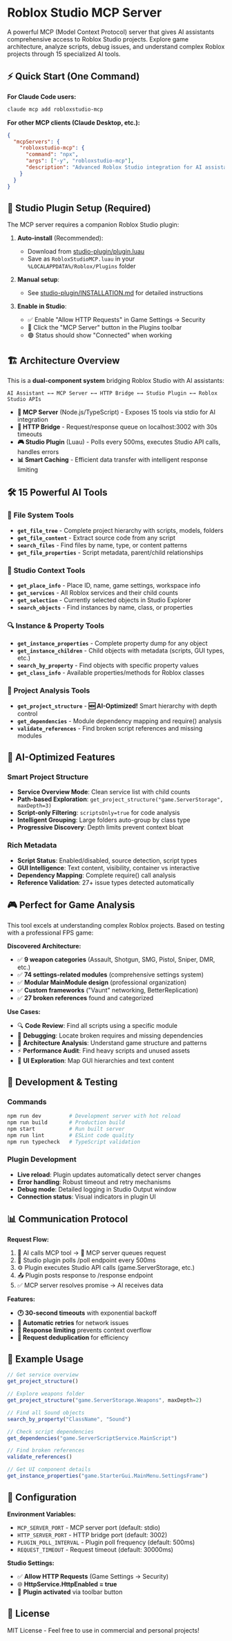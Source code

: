 # Roblox Studio MCP Server

A powerful MCP (Model Context Protocol) server that gives AI assistants comprehensive access to Roblox Studio projects. Explore game architecture, analyze scripts, debug issues, and understand complex Roblox projects through 15 specialized AI tools.

## ⚡ Quick Start (One Command)

**For Claude Code users:**
```bash
claude mcp add robloxstudio-mcp
```

**For other MCP clients (Claude Desktop, etc.):**
```json
{
  "mcpServers": {
    "robloxstudio-mcp": {
      "command": "npx",
      "args": ["-y", "robloxstudio-mcp"],
      "description": "Advanced Roblox Studio integration for AI assistants"
    }
  }
}
```

## 🔌 Studio Plugin Setup (Required)

The MCP server requires a companion Roblox Studio plugin:

1. **Auto-install** (Recommended):
   - Download from [studio-plugin/plugin.luau](studio-plugin/plugin.luau)
   - Save as `RobloxStudioMCP.luau` in your `%LOCALAPPDATA%/Roblox/Plugins` folder

2. **Manual setup**:
   - See [studio-plugin/INSTALLATION.md](studio-plugin/INSTALLATION.md) for detailed instructions

3. **Enable in Studio**:
   - ✅ Enable "Allow HTTP Requests" in Game Settings → Security
   - 🔘 Click the "MCP Server" button in the Plugins toolbar
   - 🟢 Status should show "Connected" when working

## 🏗️ Architecture Overview

This is a **dual-component system** bridging Roblox Studio with AI assistants:

```
AI Assistant ←→ MCP Server ←→ HTTP Bridge ←→ Studio Plugin ←→ Roblox Studio APIs
```

- **🧠 MCP Server** (Node.js/TypeScript) - Exposes 15 tools via stdio for AI integration
- **🔗 HTTP Bridge** - Request/response queue on localhost:3002 with 30s timeouts  
- **🎮 Studio Plugin** (Luau) - Polls every 500ms, executes Studio API calls, handles errors
- **📊 Smart Caching** - Efficient data transfer with intelligent response limiting

## 🛠️ 15 Powerful AI Tools

### 📁 **File System Tools**
- **`get_file_tree`** - Complete project hierarchy with scripts, models, folders
- **`get_file_content`** - Extract source code from any script
- **`search_files`** - Find files by name, type, or content patterns  
- **`get_file_properties`** - Script metadata, parent/child relationships

### 🎯 **Studio Context Tools**  
- **`get_place_info`** - Place ID, name, game settings, workspace info
- **`get_services`** - All Roblox services and their child counts
- **`get_selection`** - Currently selected objects in Studio Explorer
- **`search_objects`** - Find instances by name, class, or properties

### 🔍 **Instance & Property Tools**
- **`get_instance_properties`** - Complete property dump for any object
- **`get_instance_children`** - Child objects with metadata (scripts, GUI types, etc.)
- **`search_by_property`** - Find objects with specific property values
- **`get_class_info`** - Available properties/methods for Roblox classes

### 🏢 **Project Analysis Tools**
- **`get_project_structure`** - **🆕 AI-Optimized!** Smart hierarchy with depth control
- **`get_dependencies`** - Module dependency mapping and require() analysis  
- **`validate_references`** - Find broken script references and missing modules

## 🧠 AI-Optimized Features

### **Smart Project Structure** 
- **Service Overview Mode**: Clean service list with child counts
- **Path-based Exploration**: `get_project_structure("game.ServerStorage", maxDepth=3)`
- **Script-only Filtering**: `scriptsOnly=true` for code analysis
- **Intelligent Grouping**: Large folders auto-group by class type
- **Progressive Discovery**: Depth limits prevent context bloat

### **Rich Metadata**
- **Script Status**: Enabled/disabled, source detection, script types
- **GUI Intelligence**: Text content, visibility, container vs interactive
- **Dependency Mapping**: Complete require() call analysis
- **Reference Validation**: 27+ issue types detected automatically

## 🎮 Perfect for Game Analysis

This tool excels at understanding complex Roblox projects. Based on testing with a professional FPS game:

**Discovered Architecture:**
- ✅ **9 weapon categories** (Assault, Shotgun, SMG, Pistol, Sniper, DMR, etc.)
- ✅ **74 settings-related modules** (comprehensive settings system)  
- ✅ **Modular MainModule design** (professional organization)
- ✅ **Custom frameworks** ("Vaunt" networking, BetterReplication)
- ✅ **27 broken references** found and categorized

**Use Cases:**
- 🔍 **Code Review**: Find all scripts using a specific module
- 🐛 **Debugging**: Locate broken requires and missing dependencies  
- 📐 **Architecture Analysis**: Understand game structure and patterns
- ⚡ **Performance Audit**: Find heavy scripts and unused assets
- 🎨 **UI Exploration**: Map GUI hierarchies and text content

## 🚀 Development & Testing

### **Commands**
```bash
npm run dev         # Development server with hot reload  
npm run build       # Production build
npm start           # Run built server
npm run lint        # ESLint code quality
npm run typecheck   # TypeScript validation
```

### **Plugin Development**
- **Live reload**: Plugin updates automatically detect server changes
- **Error handling**: Robust timeout and retry mechanisms  
- **Debug mode**: Detailed logging in Studio Output window
- **Connection status**: Visual indicators in plugin UI

## 📊 Communication Protocol

**Request Flow:**
1. 🤖 AI calls MCP tool → 📡 MCP server queues request
2. 🔄 Studio plugin polls /poll endpoint every 500ms  
3. ⚙️ Plugin executes Studio API calls (game.ServerStorage, etc.)
4. 📤 Plugin posts response to /response endpoint
5. ✅ MCP server resolves promise → AI receives data

**Features:**
- **🕐 30-second timeouts** with exponential backoff
- **🔄 Automatic retries** for network issues  
- **📏 Response limiting** prevents context overflow
- **🎯 Request deduplication** for efficiency

## 🎯 Example Usage

```javascript
// Get service overview
get_project_structure()

// Explore weapons folder
get_project_structure("game.ServerStorage.Weapons", maxDepth=2)

// Find all Sound objects  
search_by_property("ClassName", "Sound")

// Check script dependencies
get_dependencies("game.ServerScriptService.MainScript")

// Find broken references
validate_references()

// Get UI component details
get_instance_properties("game.StarterGui.MainMenu.SettingsFrame")
```

## 🔧 Configuration

**Environment Variables:**
- `MCP_SERVER_PORT` - MCP server port (default: stdio)
- `HTTP_SERVER_PORT` - HTTP bridge port (default: 3002)
- `PLUGIN_POLL_INTERVAL` - Plugin poll frequency (default: 500ms)
- `REQUEST_TIMEOUT` - Request timeout (default: 30000ms)

**Studio Settings:**
- ✅ **Allow HTTP Requests** (Game Settings → Security)
- 🌐 **HttpService.HttpEnabled = true**
- 🔌 **Plugin activated** via toolbar button

## 📄 License

MIT License - Feel free to use in commercial and personal projects!